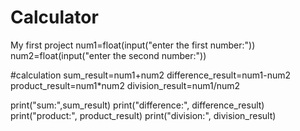 # Calculator
My first project 
num1=float(input("enter the first number:"))
num2=float(input("enter the second number:"))

#calculation
sum_result=num1+num2
difference_result=num1-num2
product_result=num1*num2
division_result=num1/num2

print("sum:",sum_result)
print("difference:", difference_result)
print("product:", product_result)
print("division:", division_result)

